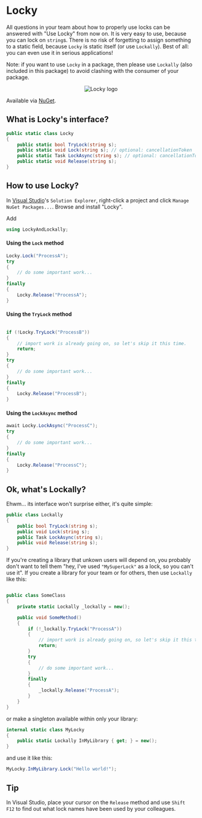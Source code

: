 # Locky

All questions in your team about how to properly use locks can be answered with "Use Locky" from now on. It is very easy to use, because you can lock on `string`s. There is no risk of forgetting to assign something to a static field, because `Locky` is static itself (or use `Lockally`). Best of all: you can even use it in serious applications!

Note: if you want to use `Locky` in a package, then please use `Lockally` (also included in this package) to avoid clashing with the consumer of your package.

<p align="center">
    <img src="https://avatars.githubusercontent.com/u/125100496?s=400&u=dfb896642d9b9e298628e8dd804202ed3c5e1386&v=4" alt="Locky logo"/>
</p>

Available via [NuGet](https://www.nuget.org/packages/Locky).

## What is Locky's interface?

```csharp
public static class Locky
{
    public static bool TryLock(string s);
    public static void Lock(string s); // optional: cancellationToken
    public static Task LockAsync(string s); // optional: cancellationToken
    public static void Release(string s);
}
```

## How to use Locky?

In [Visual Studio](https://visualstudio.microsoft.com/downloads/)'s `Solution Explorer`, right-click a project and click `Manage NuGet Packages...`. Browse and install "Locky".

Add
```csharp
using LockyAndLockally;
```

#### Using the `Lock` method

```csharp
Locky.Lock("ProcessA");
try
{
    // do some important work...
}
finally
{
    Locky.Release("ProcessA");
}
```

#### Using the `TryLock` method
```csharp

if (!Locky.TryLock("ProcessB"))
{
    // import work is already going on, so let's skip it this time.
    return;
}
try
{
    // do some important work...
}
finally
{
    Locky.Release("ProcessB");
}
```

#### Using the `LockAsync` method
```csharp
await Locky.LockAsync("ProcessC");
try
{
    // do some important work...
}
finally
{
    Locky.Release("ProcessC");
}
```

## Ok, what's Lockally?

Ehwm... its interface won't surprise either, it's quite simple:

```csharp
public class Lockally
{
    public bool TryLock(string s);
    public void Lock(string s);
    public Task LockAsync(string s);
    public void Release(string s);
}
```

If you're creating a library that unkown users will depend on, you probably don't want to tell them "hey, I've used `"MySuperLock"` as a lock, so you can't use it". If you create a library for your team or for others, then use `Lockally` like this:

```csharp

public class SomeClass
{
    private static Lockally _lockally = new();

    public void SomeMethod()
    {
        if (!_lockally.TryLock("ProcessA"))
        {
            // import work is already going on, so let's skip it this time.
            return; 
        }
        try
        {
            // do some important work...
        }
        finally
        {
            _lockally.Release("ProcessA");
        }
    }
}
```
or make a singleton available within only your library:
```csharp
internal static class MyLocky
{
    public static Lockally InMyLibrary { get; } = new();
}
```
and use it like this:
```csharp
MyLocky.InMyLibrary.Lock("Hello world!");
```

## Tip

In Visual Studio, place your cursor on the `Release` method and use `Shift F12` to find out what lock names have been used by your colleagues.